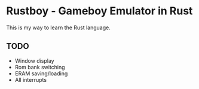 Rustboy - Gameboy Emulator in Rust
==================================

This is my way to learn the Rust language.

TODO
----

  * Window display
  * Rom bank switching
  * ERAM saving/loading
  * All interrupts
